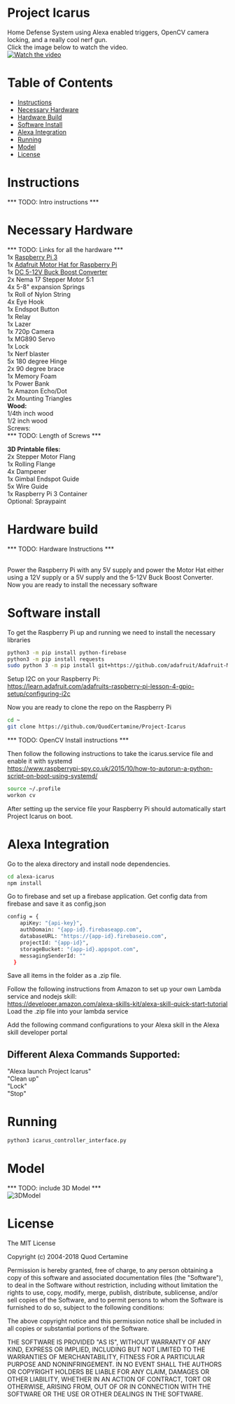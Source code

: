 # Project Icarus
Home Defense System using Alexa enabled triggers, OpenCV camera locking, and a really cool nerf gun.</br>
Click the image below to watch the video. </br>
[![Watch the video](https://github.com/QuodCertamine/Project-Icarus/blob/master/img/youtube.png)](https://youtu.be/fzvNv4QeY4A)

Table of Contents
============
* [Instructions](#instructions)
* [Necessary Hardware](#necessary-hardware)
* [Hardware Build](#hardware-build)
* [Software Install](#software-install)
* [Alexa Integration](#alexa-integration)
* [Running](#running)
* [Model](#model)
* [License](#license)

Instructions
============
*** TODO: Intro instructions *** </br>

Necessary Hardware
============
*** TODO: Links for all the hardware *** </br>
1x <a href="https://www.adafruit.com/product/3055" target="__blank">Raspberry Pi 3</a></br>
1x <a href="https://www.amazon.com/gp/product/B00TIY5JM8/ref=oh_aui_detailpage_o08_s00?ie=UTF8&psc=1" target="__blank">Adafruit Motor Hat for Raspberry Pi</a></br>
1x <a href="https://www.amazon.com/gp/product/B011EBSKK0/ref=oh_aui_detailpage_o01_s00?ie=UTF8&psc=1" target="__blank">DC 5-12V Buck Boost Converter</a></br>
2x <a target="__blank">Nema 17 Stepper Motor 5:1</a></br>
4x <a target="__blank">5-8" expansion Springs</a></br>
1x <a target="__blank">Roll of Nylon String</a></br>
4x <a target="__blank">Eye Hook</a></br>
1x <a target="__blank">Endspot Button</a></br>
1x <a target="__blank">Relay</a></br>
1x <a target="__blank">Lazer</a></br>
1x <a target="__blank">720p Camera</a></br>
1x <a target="__blank">MG890 Servo</a></br>
1x <a target="__blank">Lock</a></br>
1x <a target="__blank">Nerf blaster</a></br>
5x <a target="__blank">180 degree Hinge</a></br>
2x <a target="__blank">90 degree brace</a></br>
1x <a target="__blank">Memory Foam</a></br>
1x <a target="__blank">Power Bank</a></br>
1x <a target="__blank">Amazon Echo/Dot</a></br>
2x <a target="__blank">Mounting Triangles </a></br>
<b>Wood:</b> </br>
1/4th inch wood</br>
1/2 inch wood</br>
Screws: </br>
*** TODO: Length of Screws *** </br>

<b>3D Printable files:</b> </br>
2x <a target="__blank">Stepper Motor Flang</a></br>
1x <a target="__blank">Rolling Flange</a></br>
4x <a target="__blank">Dampener</a></br>
1x <a target="__blank">Gimbal Endspot Guide</a></br>
5x <a target="__blank">Wire Guide</a></br>
1x <a target="__blank">Raspberry Pi 3 Container</a></br>
Optional: Spraypaint </br>

Hardware build
============
*** TODO: Hardware Instructions *** </br>

</br>
Power the Raspberry Pi with any 5V supply and power the Motor Hat either using a 12V supply or a 5V supply and the 5-12V Buck Boost Converter. Now you are ready to install the necessary software

Software install
============
To get the Raspberry Pi up and running we need to install the necessary libraries

```bash
python3 -m pip install python-firebase
python3 -m pip install requests
sudo python 3 -m pip install git+https://github.com/adafruit/Adafruit-Motor-HAT-Python-Library
```

Setup I2C on your Raspberry Pi: </br>
https://learn.adafruit.com/adafruits-raspberry-pi-lesson-4-gpio-setup/configuring-i2c
</br>

Now you are ready to clone the repo on the Raspberry Pi </br>
```bash
cd ~
git clone https://github.com/QuodCertamine/Project-Icarus
```
*** TODO: OpenCV Install instructions *** </br>

Then follow the following instructions to take the icarus.service file and enable it with systemd </br>
https://www.raspberrypi-spy.co.uk/2015/10/how-to-autorun-a-python-script-on-boot-using-systemd/
</br>

```bash
source ~/.profile
workon cv
```

After setting up the service file your Raspberry Pi should automatically start Project Icarus on boot.

Alexa Integration
============
Go to the alexa directory and install node dependencies.
```bash
cd alexa-icarus
npm install
```

Go to firebase and set up a firebase application. Get config data from firebase and save it as config.json </br>

```bash 
config = {
    apiKey: "{api-key}",
    authDomain: "{app-id}.firebaseapp.com",
    databaseURL: "https://{app-id}.firebaseio.com",
    projectId: "{app-id}",
    storageBucket: "{app-id}.appspot.com",
    messagingSenderId: ""
  }
```

Save all items in the folder as a .zip file.

Follow the following instructions from Amazon to set up your own Lambda service and nodejs skill:</br>
https://developer.amazon.com/alexa-skills-kit/alexa-skill-quick-start-tutorial </br>
Load the .zip file into your lambda service </br>

Add the following command configurations to your Alexa skill in the Alexa skill developer portal </br>
## Different Alexa Commands Supported:
"Alexa launch Project Icarus" </br>
"Clean up" </br>
"Lock" </br>
"Stop" </br>

Running
============
```bash
python3 icarus_controller_interface.py
```
Model
============
*** TODO: include 3D Model *** </br>
![3DModel](https://github.com/QuodCertamine/Project-Icarus/blob/master/models/3DModel.png)

License
============
The MIT License

Copyright (c) 2004-2018 Quod Certamine

Permission is hereby granted, free of charge, to any person obtaining
a copy of this software and associated documentation files (the
"Software"), to deal in the Software without restriction, including
without limitation the rights to use, copy, modify, merge, publish,
distribute, sublicense, and/or sell copies of the Software, and to
permit persons to whom the Software is furnished to do so, subject to
the following conditions:

The above copyright notice and this permission notice shall be
included in all copies or substantial portions of the Software.

THE SOFTWARE IS PROVIDED "AS IS", WITHOUT WARRANTY OF ANY KIND,
EXPRESS OR IMPLIED, INCLUDING BUT NOT LIMITED TO THE WARRANTIES OF
MERCHANTABILITY, FITNESS FOR A PARTICULAR PURPOSE AND
NONINFRINGEMENT. IN NO EVENT SHALL THE AUTHORS OR COPYRIGHT HOLDERS BE
LIABLE FOR ANY CLAIM, DAMAGES OR OTHER LIABILITY, WHETHER IN AN ACTION
OF CONTRACT, TORT OR OTHERWISE, ARISING FROM, OUT OF OR IN CONNECTION
WITH THE SOFTWARE OR THE USE OR OTHER DEALINGS IN THE SOFTWARE.
